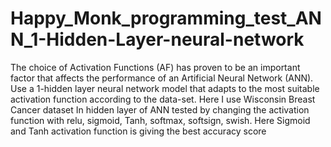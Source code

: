 # Happy_Monk_programming_test_ANN_1-Hidden-Layer-neural-network
The choice of Activation Functions (AF) has proven to be an important factor that affects the performance of an Artificial Neural Network (ANN). Use a 1-hidden layer neural network model that adapts to the most suitable activation function according to the data-set. Here I use Wisconsin Breast Cancer dataset In hidden layer of ANN tested by changing the activation function with relu, sigmoid, Tanh, softmax, softsign, swish. Here Sigmoid and Tanh activation function is giving the best accuracy score
